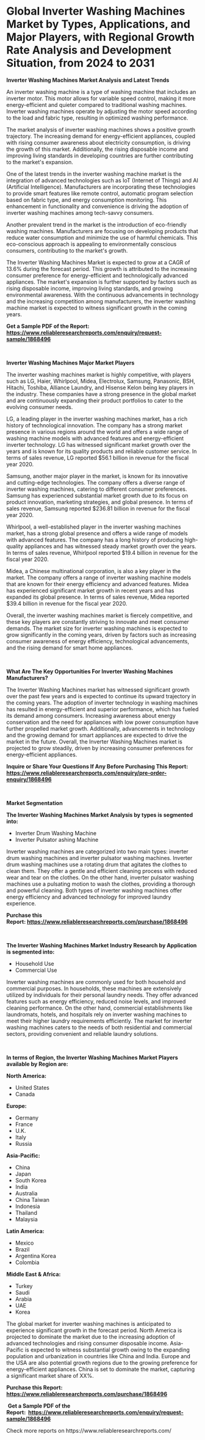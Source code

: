 <p><h1>Global Inverter Washing Machines Market by Types, Applications, and Major Players, with Regional Growth Rate Analysis and Development Situation, from 2024 to 2031</h1></p><p><strong>Inverter Washing Machines Market Analysis and Latest Trends</strong></p>
<p><p>An inverter washing machine is a type of washing machine that includes an inverter motor. This motor allows for variable speed control, making it more energy-efficient and quieter compared to traditional washing machines. Inverter washing machines operate by adjusting the motor speed according to the load and fabric type, resulting in optimized washing performance.</p><p>The market analysis of inverter washing machines shows a positive growth trajectory. The increasing demand for energy-efficient appliances, coupled with rising consumer awareness about electricity consumption, is driving the growth of this market. Additionally, the rising disposable income and improving living standards in developing countries are further contributing to the market's expansion.</p><p>One of the latest trends in the inverter washing machine market is the integration of advanced technologies such as IoT (Internet of Things) and AI (Artificial Intelligence). Manufacturers are incorporating these technologies to provide smart features like remote control, automatic program selection based on fabric type, and energy consumption monitoring. This enhancement in functionality and convenience is driving the adoption of inverter washing machines among tech-savvy consumers.</p><p>Another prevalent trend in the market is the introduction of eco-friendly washing machines. Manufacturers are focusing on developing products that reduce water consumption and minimize the use of harmful chemicals. This eco-conscious approach is appealing to environmentally conscious consumers, contributing to the market's growth.</p><p>The Inverter Washing Machines Market is expected to grow at a CAGR of 13.6% during the forecast period. This growth is attributed to the increasing consumer preference for energy-efficient and technologically advanced appliances. The market's expansion is further supported by factors such as rising disposable income, improving living standards, and growing environmental awareness. With the continuous advancements in technology and the increasing competition among manufacturers, the inverter washing machine market is expected to witness significant growth in the coming years.</p></p>
<p><strong>Get a Sample PDF of the Report:&nbsp; <a href="https://www.reliableresearchreports.com/enquiry/request-sample/1868496">https://www.reliableresearchreports.com/enquiry/request-sample/1868496</a></strong></p>
<p>&nbsp;</p>
<p><strong>Inverter Washing Machines Major Market Players</strong></p>
<p><p>The inverter washing machines market is highly competitive, with players such as LG, Haier, Whirlpool, Midea, Electrolux, Samsung, Panasonic, BSH, Hitachi, Toshiba, Alliance Laundry, and Hisense Kelon being key players in the industry. These companies have a strong presence in the global market and are continuously expanding their product portfolios to cater to the evolving consumer needs.</p><p>LG, a leading player in the inverter washing machines market, has a rich history of technological innovation. The company has a strong market presence in various regions around the world and offers a wide range of washing machine models with advanced features and energy-efficient inverter technology. LG has witnessed significant market growth over the years and is known for its quality products and reliable customer service. In terms of sales revenue, LG reported $56.1 billion in revenue for the fiscal year 2020.</p><p>Samsung, another major player in the market, is known for its innovative and cutting-edge technologies. The company offers a diverse range of inverter washing machines, catering to different consumer preferences. Samsung has experienced substantial market growth due to its focus on product innovation, marketing strategies, and global presence. In terms of sales revenue, Samsung reported $236.81 billion in revenue for the fiscal year 2020.</p><p>Whirlpool, a well-established player in the inverter washing machines market, has a strong global presence and offers a wide range of models with advanced features. The company has a long history of producing high-quality appliances and has witnessed steady market growth over the years. In terms of sales revenue, Whirlpool reported $19.4 billion in revenue for the fiscal year 2020.</p><p>Midea, a Chinese multinational corporation, is also a key player in the market. The company offers a range of inverter washing machine models that are known for their energy efficiency and advanced features. Midea has experienced significant market growth in recent years and has expanded its global presence. In terms of sales revenue, Midea reported $39.4 billion in revenue for the fiscal year 2020.</p><p>Overall, the inverter washing machines market is fiercely competitive, and these key players are constantly striving to innovate and meet consumer demands. The market size for inverter washing machines is expected to grow significantly in the coming years, driven by factors such as increasing consumer awareness of energy efficiency, technological advancements, and the rising demand for smart home appliances.</p></p>
<p>&nbsp;</p>
<p><strong>What Are The Key Opportunities For Inverter Washing Machines Manufacturers?</strong></p>
<p><p>The Inverter Washing Machines market has witnessed significant growth over the past few years and is expected to continue its upward trajectory in the coming years. The adoption of inverter technology in washing machines has resulted in energy-efficient and superior performance, which has fueled its demand among consumers. Increasing awareness about energy conservation and the need for appliances with low power consumption have further propelled market growth. Additionally, advancements in technology and the growing demand for smart appliances are expected to drive the market in the future. Overall, the Inverter Washing Machines market is projected to grow steadily, driven by increasing consumer preferences for energy-efficient appliances.</p></p>
<p><strong>Inquire or Share Your Questions If Any Before Purchasing This Report: <a href="https://www.reliableresearchreports.com/enquiry/pre-order-enquiry/1868496">https://www.reliableresearchreports.com/enquiry/pre-order-enquiry/1868496</a></strong></p>
<p>&nbsp;</p>
<p><strong>Market Segmentation</strong></p>
<p><strong>The Inverter Washing Machines Market Analysis by types is segmented into:</strong></p>
<p><ul><li>Inverter Drum Washing Machine</li><li>Inverter Pulsator ashing Machine</li></ul></p>
<p><p>Inverter washing machines are categorized into two main types: inverter drum washing machines and inverter pulsator washing machines. Inverter drum washing machines use a rotating drum that agitates the clothes to clean them. They offer a gentle and efficient cleaning process with reduced wear and tear on the clothes. On the other hand, inverter pulsator washing machines use a pulsating motion to wash the clothes, providing a thorough and powerful cleaning. Both types of inverter washing machines offer energy efficiency and advanced technology for improved laundry experience.</p></p>
<p><strong>Purchase this Report:&nbsp;<a href="https://www.reliableresearchreports.com/purchase/1868496">https://www.reliableresearchreports.com/purchase/1868496</a></strong></p>
<p>&nbsp;</p>
<p><strong>The Inverter Washing Machines Market Industry Research by Application is segmented into:</strong></p>
<p><ul><li>Household Use</li><li>Commercial Use</li></ul></p>
<p><p>Inverter washing machines are commonly used for both household and commercial purposes. In households, these machines are extensively utilized by individuals for their personal laundry needs. They offer advanced features such as energy efficiency, reduced noise levels, and improved cleaning performance. On the other hand, commercial establishments like laundromats, hotels, and hospitals rely on inverter washing machines to meet their higher laundry requirements efficiently. The market for inverter washing machines caters to the needs of both residential and commercial sectors, providing convenient and reliable laundry solutions.</p></p>
<p>&nbsp;</p>
<p><strong>In terms of Region, the Inverter Washing Machines Market Players available by Region are:</strong></p>
<p>
    <p> <strong> North America: </strong>
        <ul>
            <li>United States</li>
            <li>Canada</li>
        </ul>
        </p> 
    <p> <strong> Europe: </strong>
        <ul>
            <li>Germany</li>
            <li>France</li>
            <li>U.K.</li>
            <li>Italy</li>
            <li>Russia</li>
        </ul>
        </p> 
    <p> <strong> Asia-Pacific: </strong>
        <ul>
            <li>China</li>
            <li>Japan</li>
            <li>South Korea</li>
            <li>India</li>
            <li>Australia</li>
            <li>China Taiwan</li>
            <li>Indonesia</li>
            <li>Thailand</li>
            <li>Malaysia</li>
        </ul>
        </p> 
    <p> <strong> Latin America: </strong>
        <ul>
            <li>Mexico</li>
            <li>Brazil</li>
            <li>Argentina Korea</li>
            <li>Colombia</li>
        </ul>
        </p> 
    <p> <strong> Middle East & Africa: </strong>
        <ul>
            <li>Turkey</li>
            <li>Saudi</li>
            <li>Arabia</li>
            <li>UAE</li>
            <li>Korea</li>
        </ul>
    </p>
    </p>
<p><p>The global market for inverter washing machines is anticipated to experience significant growth in the forecast period. North America is projected to dominate the market due to the increasing adoption of advanced technologies and rising consumer disposable income. Asia-Pacific is expected to witness substantial growth owing to the expanding population and urbanization in countries like China and India. Europe and the USA are also potential growth regions due to the growing preference for energy-efficient appliances. China is set to dominate the market, capturing a significant market share of XX%.</p></p>
<p><strong>Purchase this Report: <a href="https://www.reliableresearchreports.com/purchase/1868496">https://www.reliableresearchreports.com/purchase/1868496</a></strong></p>
<p>&nbsp;<strong>Get a Sample PDF of the Report:&nbsp;&nbsp;<a href="https://www.reliableresearchreports.com/enquiry/request-sample/1868496">https://www.reliableresearchreports.com/enquiry/request-sample/1868496</a></strong></p>
<p><strong></strong></p>
<p>Check more reports on https://www.reliableresearchreports.com/</p>